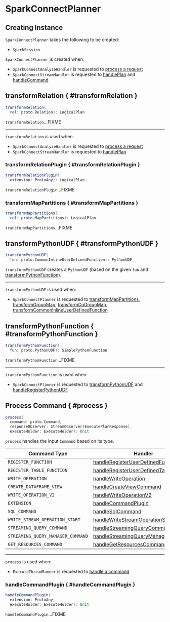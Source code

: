 # SparkConnectPlanner

## Creating Instance

`SparkConnectPlanner` takes the following to be created:

* <span id="session"> `SparkSession`

`SparkConnectPlanner` is created when:

* `SparkConnectAnalyzeHandler` is requested to [process a request](SparkConnectAnalyzeHandler.md#process)
* `SparkConnectStreamHandler` is requested to [handlePlan](SparkConnectStreamHandler.md#handlePlan) and [handleCommand](SparkConnectStreamHandler.md#handleCommand)

## transformRelation { #transformRelation }

```scala
transformRelation(
  rel: proto.Relation): LogicalPlan
```

`transformRelation`...FIXME

---

`transformRelation` is used when:

* `SparkConnectAnalyzeHandler` is requested to [process a request](SparkConnectAnalyzeHandler.md#process)
* `SparkConnectStreamHandler` is requested to [handlePlan](SparkConnectStreamHandler.md#handlePlan)

### transformRelationPlugin { #transformRelationPlugin }

```scala
transformRelationPlugin(
  extension: ProtoAny): LogicalPlan
```

`transformRelationPlugin`...FIXME

### transformMapPartitions { #transformMapPartitions }

```scala
transformMapPartitions(
  rel: proto.MapPartitions): LogicalPlan
```

`transformMapPartitions`...FIXME

## transformPythonUDF { #transformPythonUDF }

```scala
transformPythonUDF(
  fun: proto.CommonInlineUserDefinedFunction): PythonUDF
```

`transformPythonUDF` creates a `PythonUDF` (based on the given `fun` and [transformPythonFunction](#transformPythonFunction)).

---

`transformPythonUDF` is used when:

* `SparkConnectPlanner` is requested to [transformMapPartitions](#transformMapPartitions), [transformGroupMap](#transformGroupMap), [transformCoGroupMap](#transformCoGroupMap), [transformCommonInlineUserDefinedFunction](#transformCommonInlineUserDefinedFunction)

## transformPythonFunction { #transformPythonFunction }

```scala
transformPythonFunction(
  fun: proto.PythonUDF): SimplePythonFunction
```

`transformPythonFunction`...FIXME

---

`transformPythonFunction` is used when:

* `SparkConnectPlanner` is requested to [transformPythonUDF](#transformPythonUDF) and [handleRegisterPythonUDF](#handleRegisterPythonUDF)

## Process Command { #process }

```scala
process(
  command: proto.Command,
  responseObserver: StreamObserver[ExecutePlanResponse],
  executeHolder: ExecuteHolder): Unit
```

`process` handles the input `Command` based on its type.

Command Type | Handler
-|-
 `REGISTER_FUNCTION` | [handleRegisterUserDefinedFunction](#handleRegisterUserDefinedFunction)
 `REGISTER_TABLE_FUNCTION` | [handleRegisterUserDefinedTableFunction](#handleRegisterUserDefinedTableFunction)
 `WRITE_OPERATION` | [handleWriteOperation](#handleWriteOperation)
 `CREATE_DATAFRAME_VIEW` | [handleCreateViewCommand](#handleCreateViewCommand)
 `WRITE_OPERATION_V2` | [handleWriteOperationV2](#handleWriteOperationV2)
 `EXTENSION` | [handleCommandPlugin](#handleCommandPlugin)
 `SQL_COMMAND` | [handleSqlCommand](#handleSqlCommand)
 `WRITE_STREAM_OPERATION_START` | [handleWriteStreamOperationStart](#handleWriteStreamOperationStart)
 `STREAMING_QUERY_COMMAND` | [handleStreamingQueryCommand](#handleStreamingQueryCommand)
 `STREAMING_QUERY_MANAGER_COMMAND` | [handleStreamingQueryManagerCommand](#handleStreamingQueryManagerCommand)
 `GET_RESOURCES_COMMAND` | [handleGetResourcesCommand](#handleGetResourcesCommand)

---

`process` is used when:

* `ExecuteThreadRunner` is requested to [handle a command](ExecuteThreadRunner.md#handleCommand)

### handleCommandPlugin { #handleCommandPlugin }

```scala
handleCommandPlugin(
  extension: ProtoAny,
  executeHolder: ExecuteHolder): Unit
```

`handleCommandPlugin`...FIXME
